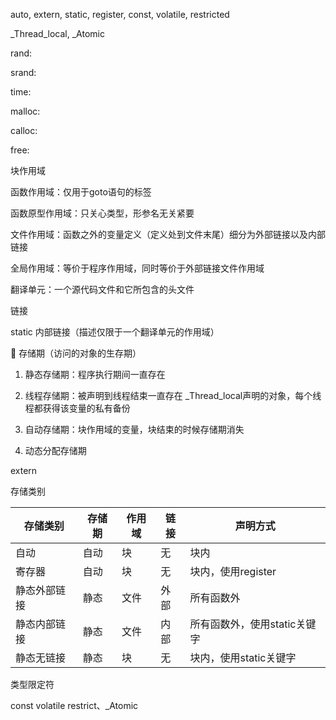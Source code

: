 auto, extern, static, register, const, volatile, restricted

_Thread_local, _Atomic

rand:

srand:

time:

malloc:

calloc:

free:

块作用域

函数作用域：仅用于goto语句的标签

函数原型作用域：只关心类型，形参名无关紧要 

文件作用域：函数之外的变量定义（定义处到文件末尾）细分为外部链接以及内部链接

全局作用域：等价于程序作用域，同时等价于外部链接文件作用域

翻译单元：一个源代码文件和它所包含的头文件

链接

static 内部链接（描述仅限于一个翻译单元的作用域）


🌟 存储期（访问的对象的生存期）

1. 静态存储期：程序执行期间一直存在

2. 线程存储期：被声明到线程结束一直存在 _Thread_local声明的对象，每个线程都获得该变量的私有备份

3. 自动存储期：块作用域的变量，块结束的时候存储期消失

4. 动态分配存储期

extern

存储类别

| 存储类别 | 存储期 | 作用域 | 链接 | 声明方式 |
| ------  | ----  | ----- | --- | ------  |
| 自动 | 自动 | 块 | 无 | 块内 |
| 寄存器 | 自动 | 块 | 无 | 块内，使用register |
| 静态外部链接 | 静态 | 文件 | 外部 | 所有函数外 |
| 静态内部链接 | 静态 | 文件 | 内部 | 所有函数外，使用static关键字 |
| 静态无链接 | 静态 | 块 | 无 | 块内，使用static关键字 |


类型限定符

const
volatile
restrict、_Atomic
